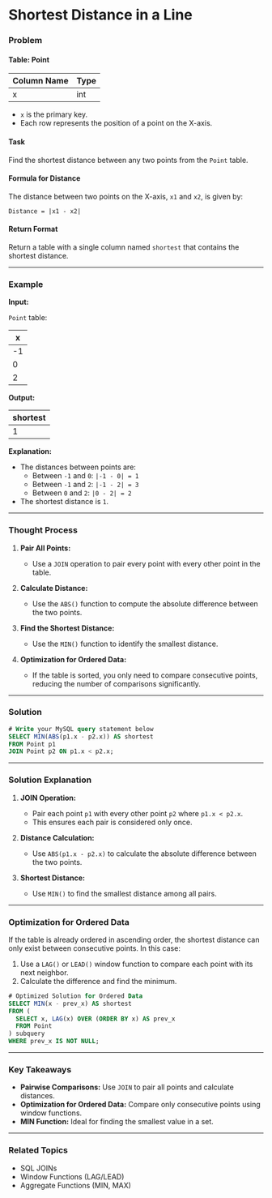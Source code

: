 # Shortest Distance in a Line

### Problem

#### Table: Point

| Column Name | Type |
|-------------|------|
| x           | int  |

- `x` is the primary key.
- Each row represents the position of a point on the X-axis.

#### Task
Find the shortest distance between any two points from the `Point` table.

#### Formula for Distance
The distance between two points on the X-axis, `x1` and `x2`, is given by:

```
Distance = |x1 - x2|
```

#### Return Format
Return a table with a single column named `shortest` that contains the shortest distance.

---

### Example

**Input:**

`Point` table:

| x  |
|----|
| -1 |
|  0 |
|  2 |

**Output:**

| shortest |
|----------|
| 1        |

**Explanation:**
- The distances between points are:
  - Between `-1` and `0`: `|-1 - 0| = 1`
  - Between `-1` and `2`: `|-1 - 2| = 3`
  - Between `0` and `2`: `|0 - 2| = 2`
- The shortest distance is `1`.

---

### Thought Process

1. **Pair All Points:**
   - Use a `JOIN` operation to pair every point with every other point in the table.

2. **Calculate Distance:**
   - Use the `ABS()` function to compute the absolute difference between the two points.

3. **Find the Shortest Distance:**
   - Use the `MIN()` function to identify the smallest distance.

4. **Optimization for Ordered Data:**
   - If the table is sorted, you only need to compare consecutive points, reducing the number of comparisons significantly.

---

### Solution

```sql
# Write your MySQL query statement below
SELECT MIN(ABS(p1.x - p2.x)) AS shortest
FROM Point p1
JOIN Point p2 ON p1.x < p2.x;
```

---

### Solution Explanation

1. **JOIN Operation:**
   - Pair each point `p1` with every other point `p2` where `p1.x < p2.x`.
   - This ensures each pair is considered only once.

2. **Distance Calculation:**
   - Use `ABS(p1.x - p2.x)` to calculate the absolute difference between the two points.

3. **Shortest Distance:**
   - Use `MIN()` to find the smallest distance among all pairs.

---

### Optimization for Ordered Data
If the table is already ordered in ascending order, the shortest distance can only exist between consecutive points. In this case:

1. Use a `LAG()` or `LEAD()` window function to compare each point with its next neighbor.
2. Calculate the difference and find the minimum.

```sql
# Optimized Solution for Ordered Data
SELECT MIN(x - prev_x) AS shortest
FROM (
  SELECT x, LAG(x) OVER (ORDER BY x) AS prev_x
  FROM Point
) subquery
WHERE prev_x IS NOT NULL;
```

---

### Key Takeaways

- **Pairwise Comparisons:** Use `JOIN` to pair all points and calculate distances.
- **Optimization for Ordered Data:** Compare only consecutive points using window functions.
- **MIN Function:** Ideal for finding the smallest value in a set.

---

### Related Topics
- SQL JOINs
- Window Functions (LAG/LEAD)
- Aggregate Functions (MIN, MAX)
